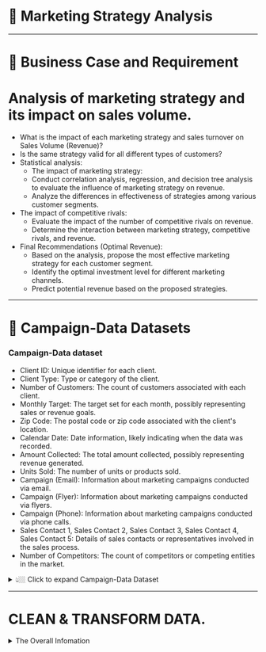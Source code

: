 # 🛒 Marketing Strategy Analysis

---

# :briefcase: Business Case and Requirement
 # Analysis of marketing strategy and its impact on sales volume.

 - What is the impact of each marketing strategy and sales turnover on Sales Volume (Revenue)?
 - Is the same strategy valid for all different types of customers?
 - Statistical analysis:
    - The impact of marketing strategy:
    - Conduct correlation analysis, regression, and decision tree analysis to evaluate the influence of marketing strategy on revenue.
    - Analyze the differences in effectiveness of strategies among various customer segments.
  - The impact of competitive rivals:
    - Evaluate the impact of the number of competitive rivals on revenue.
    - Determine the interaction between marketing strategy, competitive rivals, and revenue.
  - Final Recommendations (Optimal Revenue):
    - Based on the analysis, propose the most effective marketing strategy for each customer segment.
    - Identify the optimal investment level for different marketing channels.
    - Predict potential revenue based on the proposed strategies.


---

# :bookmark_tabs: Campaign-Data Datasets

###  Campaign-Data dataset
 - Client ID: Unique identifier for each client.
 - Client Type: Type or category of the client.
 - Number of Customers: The count of customers associated with each client.
 - Monthly Target: The target set for each month, possibly representing sales or revenue goals.
 - Zip Code: The postal code or zip code associated with the client's location.
 - Calendar Date: Date information, likely indicating when the data was recorded.
 - Amount Collected: The total amount collected, possibly representing revenue generated.
 - Units Sold: The number of units or products sold.
 - Campaign (Email): Information about marketing campaigns conducted via email.
 - Campaign (Flyer): Information about marketing campaigns conducted via flyers.
 - Campaign (Phone): Information about marketing campaigns conducted via phone calls.
 - Sales Contact 1, Sales Contact 2, Sales Contact 3, Sales Contact 4, Sales Contact 5: Details of sales contacts or representatives involved in the sales process.
 - Number of Competitors: The count of competitors or competing entities in the market.

<details><summary> 👆🏼 Click to expand Campaign-Data Dataset </summary>

<div align="center">

**Table: Campaign-Data_dataset** 

<div align="center">
First 10 rows

| Client ID | Client Type     | Number of Customers | Monthly Target | Zip Code | Calendar Date | Amount Collected | Unit Sold | Campaign (Email) | Campaign (Flyer) | Campaign (Phone) | Sales Contact 1 | Sales Contact 2 | Sales Contact 3 | Sales Contact 4 | Sales Contact 5 | Number of Competition |
|-----------|-----------------|---------------------|----------------|----------|---------------|------------------|------------|-------------------|------------------|------------------|-----------------|-----------------|-----------------|-----------------|-----------------|------------------------|
| ID-987275 | Medium Facility| 2800                | 125            | 1003     | 16-01-2014    | 0                | 0          | 0.0               | 0.0              | 0.0              | 0.0             | 0.0             | 0.0             | 0.0             | 0.0             | Low                    |
| ID-987275 | Medium Facility| 2800                | 125            | 1003     | 16-02-2014    | 3409460          | 24         | 0.0               | 0.0              | 0.0              | 0.0             | 0.0             | 0.0             | 0.0             | 322500.0        | Low                    |
| ID-987275 | Medium Facility| 2800                | 125            | 1003     | 18-03-2014    | 10228384         | 75         | 0.0               | 0.0              | 0.0              | 0.0             | 0.0             | 0.0             | 0.0             | 0.0             | Low                    |
| ID-987275 | Medium Facility| 2800                | 125            | 1003     | 18-04-2014    | 17047304         | 123        | 0.0               | 0.0              | 0.0              | 0.0             | 3547500.0       | 1290000.0       | 0.0             | 0.0             | Low                    |
| ID-987275 | Medium Facility| 2800                | 125            | 1003     | 19-05-2014    | 23866224         | 171        | 0.0               | 0.0              | 0.0              | 0.0             | 0.0             | 0.0             | 0.0             | 0.0             | Low                    |




</div>
</div>

</details>

---
# CLEAN & TRANSFORM DATA.
<details><summary> The  Overall Infomation </summary>
  
```python
data['Calendardate']=pd.to_datetime(data['Calendardate'])
data['Calendar_Month']=data['Calendardate'].dt.month
data['Calendar_Year']=data['Calendardate'].dt.year
```


---

# Kết quả.
* Tác động của Chiến lược Tiếp thị đối với Doanh số Bán hàng
*  Phân phối khách hàng theo loại:
    - Large Facility: 45.97%
    - Small Facility: 28.23%
    - Medium Facility: 16.94%
    - Private Facility: 8.87%
*  Tương quan giữa số lượng cạnh tranh và loại khách hàng:
   - Theo tỷ lệ:
   - High:
       - Large Facility: 16.67%
       - Medium Facility: 16.67%
       - Private Facility: 16.67%
       - Small Facility: 16.67%
   - Low:
       - Large Facility: 83.33%
       - Medium Facility: 83.33%
       - Private Facility: 83.33%
       - Small Facility: 83.33%
  - Trung bình theo số lượng cạnh tranh:
    - Large Facility:
       - Số lượng khách hàng: 1380.84
       - Doanh số bán hàng trung bình: 19,998,800
    -  Medium Facility:
       - Số lượng khách hàng: 3940.76
       - Doanh số bán hàng trung bình: 40,759,970
    - Private Facility:
       - Số lượng khách hàng: 400.73
       - Doanh số bán hàng trung bình: 5,030,246
    - Small Facility:
       - Số lượng khách hàng: 422.51
       - Doanh số bán hàng trung bình: 1,637,759
*  Tương quan giữa loại khách hàng và doanh số bán hàng:
   - Large Facility: Doanh số bán hàng trung bình: 19,998,800
   - Medium Facility: Doanh số bán hàng trung bình: 40,759,970
   - Private Facility: Doanh số bán hàng trung bình: 5,030,246
   - Small Facility: Doanh số bán hàng trung bình: 1,637,759
 
    ---
    
* Phân tích hồi quy tuyến tính (OLS - Ordinary Least Squares) được thực hiện để đánh giá mức độ ảnh hưởng của các biến độc lập (Campaign_Email, Campaign_Flyer, Campaign_Phone, Sales_Contact_1, Sales_Contact_2, Sales_Contact_3, Sales_Contact_4, Sales_Contact_5) đối với biến phụ thuộc (Amount_Collected), tức là số tiền thu được.
- Chiến dịch quảng cáo bằng Flyer có ảnh hưởng tích cực lớn nhất với hệ số là 4.1059.
  - Sales Contact 2 có ảnh hưởng tích cực với hệ số là 3.5778.
  - Sales Contact 1 có ảnh hưởng tích cực với hệ số là 3.1365.
  - Sales Contact 3 có ảnh hưởng tích cực với hệ số là 2.1174.
- Large Facility:
  - Sales Contact 1 có ảnh hưởng tích cực lớn nhất với hệ số là 11.6731.
  - Sales Contact 4 có ảnh hưởng tích cực với hệ số là 10.6145.
  - Sales Contact 2 có ảnh hưởng tích cực với hệ số là 4.0031.
  - Chiến dịch quảng cáo bằng Flyer có ảnh hưởng tích cực với hệ số là 2.7204.
  - Sales Contact 3 có ảnh hưởng tích cực với hệ số là 2.0316.
  - Chiến dịch quảng cáo bằng Phone có ảnh hưởng tiêu cực với hệ số là -3.5361.
- Small Facility:
  - Sales Contact 2 có ảnh hưởng tích cực với hệ số là 0.810100.
- Private Facility:
  - Sales Contact 2 có ảnh hưởng tích cực lớn nhất với hệ số là 6.6223.
 * Trong tài khoản Medium Facility:

- Chiến dịch quảng cáo Flyer (Campaign_Flyer) có ROI là 4.1 đô la cho mỗi đô la chi tiêu.
  - Sales Contact 2 có ROI là 3.6 đô la cho mỗi đô la chi tiêu.
  - Sales Contact 1 có ROI là 3.1 đô la cho mỗi đô la chi tiêu.
  - Sales Contact 3 có ROI là 2.1 đô la cho mỗi đô la chi tiêu.
 - Trong tài khoản Large Facility:
   - Sales Contact 1 có ROI cao nhất, là 11.7 đô la cho mỗi đô la chi tiêu.
   - Sales Contact 4 có ROI là 10.6 đô la cho mỗi đô la chi tiêu.
   - Sales Contact 2 có ROI là 4 đô la cho mỗi đô la chi tiêu.
- Chiến dịch quảng cáo Flyer (Campaign_Flyer) có ROI là 2.7 đô la cho mỗi đô la chi tiêu.
  - Sales Contact 3 có ROI là 2 đô la cho mỗi đô la chi tiêu.
- Chiến dịch quảng cáo qua điện thoại (Campaign_Phone) có ROI là -3.5 đô la cho mỗi đô la chi tiêu, có thể hiểu là chiến dịch này không hiệu quả và gây lỗ.
  - Trong tài khoản Small Facility:
  - Sales Contact 2 có ROI là 0.8 đô la cho mỗi đô la chi tiêu.
- Chiến dịch quảng cáo qua điện thoại (Campaign_Phone) có ROI là 0 đô la cho mỗi đô la chi tiêu.
  - Trong tài khoản Private Facility:
  - Sales Contact 2 có ROI là 6.6 đô la cho mỗi đô la chi tiêu.
  
---


  # 🧾 What can you practice with this case study?
- Python
  - pandas, numpy,matplotlib,seaborn.
  - cleaning, check Null values, transforming.
  - import, save csv file. 
